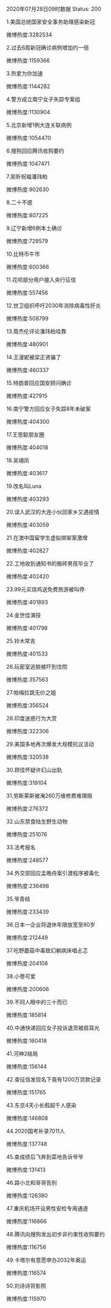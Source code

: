 2020年07月28日09时数据
Status: 200

1.美国总统国家安全事务助理感染新冠

微博热度:3282534

2.过去6周新冠确诊病例增加约一倍

微博热度:1159366

3.热爱为你加速

微博热度:1144282

4.警方成立南宁女子失踪专案组

微博热度:1130904

5.北京新增1例大连关联病例

微博热度:1054470

6.搜狗回应腾讯收购要约

微博热度:1047471

7.吴昕祝福潘玮柏

微博热度:902630

8.二十不惑

微博热度:807225

9.辽宁新增6例本土确诊

微博热度:728579

10.比特币牛市

微博热度:600366

11.花呗部分用户接入央行征信

微博热度:557456

12.世卫组织呼吁2030年消除病毒性肝炎

微博热度:508799

13.周杰伦评论潘玮柏哇靠

微博热度:480901

14.王漫妮被梁正贤骗了

微博热度:460337

15.特朗普回应国安顾问确诊

微博热度:427915

16.南宁警方回应女子失踪8年未破案

微博热度:404300

17.王思聪朋友圈

微博热度:404018

18.吴翊凤

微博热度:403617

19.改名叫Luna

微博热度:403293

20.误入武汉的大连小伙回家乡又遇疫情

微博热度:403059

21.在澳中国留学生虚拟绑架案激增

微博热度:402827

22.工地收到通知书的搬砖男孩毕业了

微博热度:402420

23.99元买烧鸡送免费旅游被叫停

微博热度:401893

24.金世佳演技

微博热度:401798

25.铃木常吉

微博热度:401533

26.玩密室逃脱被吓到住院

微博热度:357563

27.帕梅拉跳无价之姐

微博热度:356524

28.印度迷惑行为大赏

微博热度:322306

29.美国多地再次爆发大规模抗议活动

微博热度:320538

30.顾佳怀疑许幻山出轨

微博热度:319104

31.劳斯莱斯被淹260万维修费难理赔

微博热度:276372

32.山东禁食陆生野生动物

微博热度:251076

33.法考报名

微博热度:248577

34.外交部回应孟晚舟案引渡程序被毒化

微博热度:236498

35.爷青结

微博热度:233439

36.日本一企业将退休年限放宽至80岁

微博热度:212449

37.吃野蘑菇中毒致幻躺病床唱忐忑

微博热度:204108

38.小卷可爱

微博热度:200606

39.不同人眼中的三十而已

微博热度:185814

40.中通快递回应女子投诉退货被扇耳光

微博热度:160418

41.河神2结局

微博热度:156144

42.查征信发现名下竟有1200万贷款记录

微博热度:151765

43.东京4天小长假超千人感染

微博热度:146808

44.2020国考补录7011人

微博热度:137748

45.查成绩后飞奔到菜地告诉爷爷

微博热度:131413

46.路小北和哥哥告别

微博热度:126380

47.重庆机场开设男性安检专用通道

微博热度:116866

48.腾讯向搜狗发出初步非约束性收购要约

微博热度:116756

49.卡塔尔有意愿申办2032年奥运

微博热度:116574

50.刘诗诗背影照

微博热度:115970

